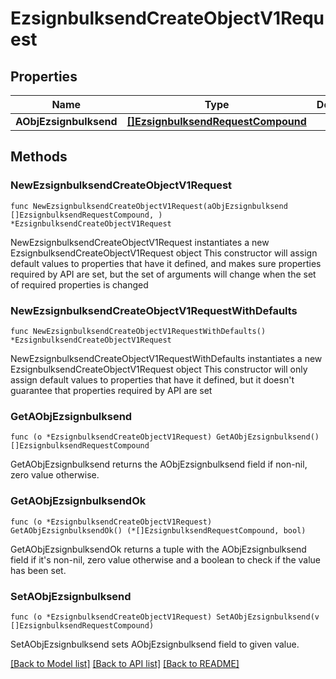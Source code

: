 # EzsignbulksendCreateObjectV1Request

## Properties

Name | Type | Description | Notes
------------ | ------------- | ------------- | -------------
**AObjEzsignbulksend** | [**[]EzsignbulksendRequestCompound**](EzsignbulksendRequestCompound.md) |  | 

## Methods

### NewEzsignbulksendCreateObjectV1Request

`func NewEzsignbulksendCreateObjectV1Request(aObjEzsignbulksend []EzsignbulksendRequestCompound, ) *EzsignbulksendCreateObjectV1Request`

NewEzsignbulksendCreateObjectV1Request instantiates a new EzsignbulksendCreateObjectV1Request object
This constructor will assign default values to properties that have it defined,
and makes sure properties required by API are set, but the set of arguments
will change when the set of required properties is changed

### NewEzsignbulksendCreateObjectV1RequestWithDefaults

`func NewEzsignbulksendCreateObjectV1RequestWithDefaults() *EzsignbulksendCreateObjectV1Request`

NewEzsignbulksendCreateObjectV1RequestWithDefaults instantiates a new EzsignbulksendCreateObjectV1Request object
This constructor will only assign default values to properties that have it defined,
but it doesn't guarantee that properties required by API are set

### GetAObjEzsignbulksend

`func (o *EzsignbulksendCreateObjectV1Request) GetAObjEzsignbulksend() []EzsignbulksendRequestCompound`

GetAObjEzsignbulksend returns the AObjEzsignbulksend field if non-nil, zero value otherwise.

### GetAObjEzsignbulksendOk

`func (o *EzsignbulksendCreateObjectV1Request) GetAObjEzsignbulksendOk() (*[]EzsignbulksendRequestCompound, bool)`

GetAObjEzsignbulksendOk returns a tuple with the AObjEzsignbulksend field if it's non-nil, zero value otherwise
and a boolean to check if the value has been set.

### SetAObjEzsignbulksend

`func (o *EzsignbulksendCreateObjectV1Request) SetAObjEzsignbulksend(v []EzsignbulksendRequestCompound)`

SetAObjEzsignbulksend sets AObjEzsignbulksend field to given value.



[[Back to Model list]](../README.md#documentation-for-models) [[Back to API list]](../README.md#documentation-for-api-endpoints) [[Back to README]](../README.md)



